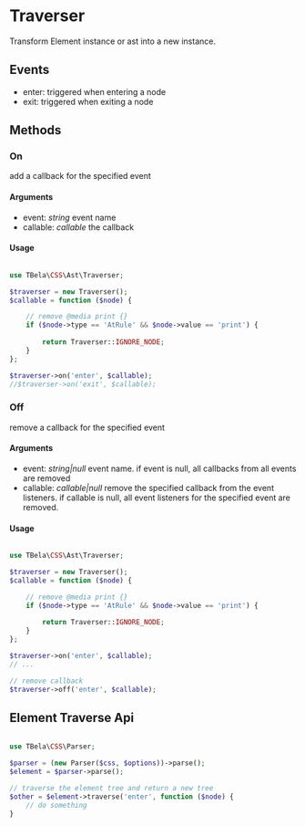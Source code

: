 # Traverser

Transform Element instance or ast into a new instance.

## Events

- enter: triggered when entering a node
- exit: triggered when exiting a node

## Methods

### On

add a callback for the specified event

#### Arguments

- event: _string_ event name
- callable: _callable_ the callback

#### Usage

```php

use TBela\CSS\Ast\Traverser;

$traverser = new Traverser();
$callable = function ($node) {

    // remove @media print {}
    if ($node->type == 'AtRule' && $node->value == 'print') {
    
        return Traverser::IGNORE_NODE;
    }
};

$traverser->on('enter', $callable);
//$traverser->on('exit', $callable);

```

### Off

remove a callback for the specified event

#### Arguments

- event: _string|null_ event name. if event is null, all callbacks from all events are removed
- callable: _callable|null_ remove the specified callback from the event listeners. if callable is null, all event listeners for the specified event are removed.

#### Usage

```php

use TBela\CSS\Ast\Traverser;

$traverser = new Traverser();
$callable = function ($node) {

    // remove @media print {}
    if ($node->type == 'AtRule' && $node->value == 'print') {
    
        return Traverser::IGNORE_NODE;
    }
};

$traverser->on('enter', $callable);
// ...

// remove callback
$traverser->off('enter', $callable);
```

## Element Traverse Api

```php

use TBela\CSS\Parser;

$parser = (new Parser($css, $options))->parse();
$element = $parser->parse();

// traverse the element tree and return a new tree
$other = $element->traverse('enter', function ($node) {
    // do something
}

```
